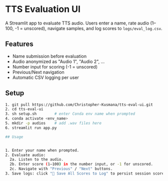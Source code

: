 # TTS Evaluation UI

A Streamlit app to evaluate TTS audio. Users enter a name, rate audio (1–100, -1 = unscored), navigate samples, and log scores to `logs/eval_log.csv`.

## Features
- Name submission before evaluation  
- Audio anonymized as "Audio 1", "Audio 2", …  
- Number input for scoring (-1 = unscored)  
- Previous/Next navigation  
- Automatic CSV logging per user  

## Setup
```bash
1. git pull https://github.com/Christopher-Kusmana/tts-eval-ui.git
2. cd tts-eval-ui
3. sh setup.sh        # enter Conda env name when prompted
4. conda activate <env_name>
5. mkdir -p audios    # add .wav files here
6. streamlit run app.py

## Usage


1. Enter your name when prompted.
2. Evaluate audio:
  2a. Listen to the audio.
  2b. Enter score (1–100) in the number input, or -1 for unscored.
  2c. Navigate with "Previous" / "Next" buttons.
3. Save logs: click "💾 Save All Scores to Log" to persist session scores to logs/eval_log.csv.
